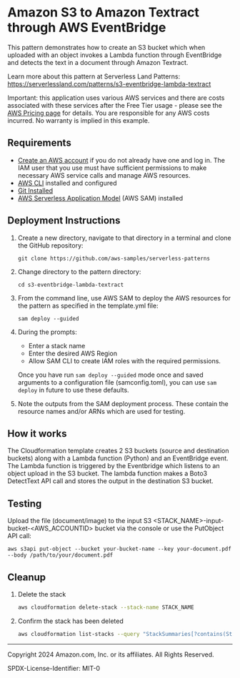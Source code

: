 # Amazon S3 to Amazon Textract through AWS EventBridge

This pattern demonstrates how to create an S3 bucket which when uploaded with an object invokes a Lambda function through EventBridge and detects the text in a document through Amazon Textract.

Learn more about this pattern at Serverless Land Patterns: https://serverlessland.com/patterns/s3-eventbridge-lambda-textract

Important: this application uses various AWS services and there are costs associated with these services after the Free Tier usage - please see the [AWS Pricing page](https://aws.amazon.com/pricing/) for details. You are responsible for any AWS costs incurred. No warranty is implied in this example.

## Requirements

* [Create an AWS account](https://portal.aws.amazon.com/gp/aws/developer/registration/index.html) if you do not already have one and log in. The IAM user that you use must have sufficient permissions to make necessary AWS service calls and manage AWS resources.
* [AWS CLI](https://docs.aws.amazon.com/cli/latest/userguide/install-cliv2.html) installed and configured
* [Git Installed](https://git-scm.com/book/en/v2/Getting-Started-Installing-Git)
* [AWS Serverless Application Model](https://docs.aws.amazon.com/serverless-application-model/latest/developerguide/serverless-sam-cli-install.html) (AWS SAM) installed

## Deployment Instructions

1. Create a new directory, navigate to that directory in a terminal and clone the GitHub repository:
    ``` 
    git clone https://github.com/aws-samples/serverless-patterns
    ```
1. Change directory to the pattern directory:
    ```
    cd s3-eventbridge-lambda-textract
    ```
1. From the command line, use AWS SAM to deploy the AWS resources for the pattern as specified in the template.yml file:
    ```
    sam deploy --guided
    ```
1. During the prompts:
    * Enter a stack name
    * Enter the desired AWS Region
    * Allow SAM CLI to create IAM roles with the required permissions.

    Once you have run `sam deploy --guided` mode once and saved arguments to a configuration file (samconfig.toml), you can use `sam deploy` in future to use these defaults.

1. Note the outputs from the SAM deployment process. These contain the resource names and/or ARNs which are used for testing.

## How it works

The Cloudformation template creates 2 S3 buckets (source and destination buckets) along with a Lambda function (Python) and an EventBridge event. The Lambda function is triggered by the Eventbridge which listens to an object upload in the S3 bucket. The lambda function  makes a Boto3 DetectText API call and stores the output in the destination S3 bucket.

## Testing

Upload the file (document/image) to the input S3 <STACK_NAME>-input-bucket-<AWS_ACCOUNTID> bucket via the console or use the PutObject API call:

```
aws s3api put-object --bucket your-bucket-name --key your-document.pdf --body /path/to/your/document.pdf
```

## Cleanup
 
1. Delete the stack
    ```bash
    aws cloudformation delete-stack --stack-name STACK_NAME
    ```
1. Confirm the stack has been deleted
    ```bash
    aws cloudformation list-stacks --query "StackSummaries[?contains(StackName,'STACK_NAME')].StackStatus"
    ```
----
Copyright 2024 Amazon.com, Inc. or its affiliates. All Rights Reserved.

SPDX-License-Identifier: MIT-0
